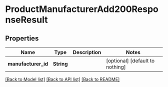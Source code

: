 # ProductManufacturerAdd200ResponseResult


## Properties
Name | Type | Description | Notes
------------ | ------------- | ------------- | -------------
**manufacturer_id** | **String** |  | [optional] [default to nothing]


[[Back to Model list]](../README.md#models) [[Back to API list]](../README.md#api-endpoints) [[Back to README]](../README.md)


